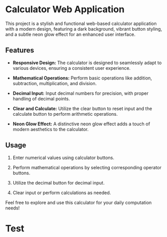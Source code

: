 # Calculator Web Application

This project is a stylish and functional web-based calculator application with a modern design, featuring a dark background, vibrant button styling, and a subtle neon glow effect for an enhanced user interface.

## Features

- **Responsive Design:** The calculator is designed to seamlessly adapt to various devices, ensuring a consistent user experience.
  
- **Mathematical Operations:** Perform basic operations like addition, subtraction, multiplication, and division.
  
- **Decimal Input:** Input decimal numbers for precision, with proper handling of decimal points.
  
- **Clear and Calculate:** Utilize the clear button to reset input and the calculate button to perform arithmetic operations.
  
- **Neon Glow Effect:** A distinctive neon glow effect adds a touch of modern aesthetics to the calculator.

## Usage

1. Enter numerical values using calculator buttons.
  
2. Perform mathematical operations by selecting corresponding operator buttons.
  
3. Utilize the decimal button for decimal input.
  
4. Clear input or perform calculations as needed.

Feel free to explore and use this calculator for your daily computation needs!

# Test

